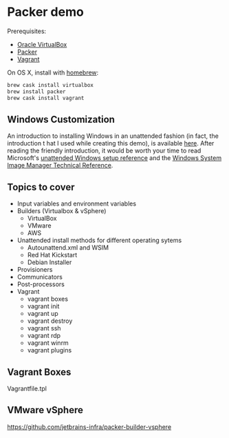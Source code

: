 Packer demo
===========

Prerequisites: 
- [Oracle VirtualBox][oracle virtualbox]
- [Packer][packer]
- [Vagrant][vagrant]

On OS X, install with [homebrew][brew]:

```bash
brew cask install virtualbox
brew install packer
brew cask install vagrant
```

## Windows Customization

An introduction to installing Windows in an unattended fashion (in fact, the introduction t
hat I used while creating this demo), is available [here][sheksha].  After reading the friendly 
introduction, it would be worth your time to read Microsoft's [unattended Windows setup reference][unattended ref] 
and the [Windows System Image Manager Technical Reference][wsim ref].

## Topics to cover

- Input variables and environment variables
- Builders (Virtualbox & vSphere)
  - VirtualBox
  - VMware
  - AWS
- Unattended install methods for different operating sytems
  - Autounattend.xml and WSIM
  - Red Hat Kickstart
  - Debian Installer
- Provisioners
- Communicators
- Post-processors
- Vagrant
  - vagrant boxes
  - vagrant init
  - vagrant up
  - vagrant destroy
  - vagrant ssh
  - vagrant rdp
  - vagrant winrm
  - vagrant plugins

## Vagrant Boxes

Vagrantfile.tpl

## VMware vSphere
https://github.com/jetbrains-infra/packer-builder-vsphere

[brew]: https://brew.sh
[packer]: https://packer.io/downloads.html
[sheksha]: https://sheska.com/how-to-create-an-automated-install-for-windows-server-2019/
[oracle virtualbox]: https://www.virtualbox.org/wiki/Downloads
[unattended ref]: https://docs.microsoft.com/en-us/windows-hardware/customize/desktop/unattend/
[wsim ref]: https://docs.microsoft.com/en-us/windows-hardware/customize/desktop/wsim/windows-system-image-manager-technical-reference
[vagrant]: https://www.vagrantup.com/downloads.html
